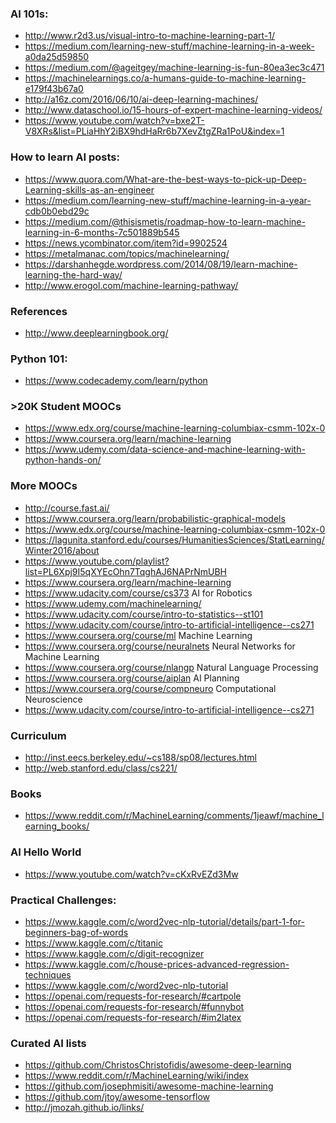### AI 101s:
- http://www.r2d3.us/visual-intro-to-machine-learning-part-1/
- https://medium.com/learning-new-stuff/machine-learning-in-a-week-a0da25d59850
- https://medium.com/@ageitgey/machine-learning-is-fun-80ea3ec3c471
- https://machinelearnings.co/a-humans-guide-to-machine-learning-e179f43b67a0
- http://a16z.com/2016/06/10/ai-deep-learning-machines/
- http://www.dataschool.io/15-hours-of-expert-machine-learning-videos/
- https://www.youtube.com/watch?v=bxe2T-V8XRs&list=PLiaHhY2iBX9hdHaRr6b7XevZtgZRa1PoU&index=1

### How to learn AI posts: 
 - https://www.quora.com/What-are-the-best-ways-to-pick-up-Deep-Learning-skills-as-an-engineer
 - https://medium.com/learning-new-stuff/machine-learning-in-a-year-cdb0b0ebd29c
 - https://medium.com/@thisismetis/roadmap-how-to-learn-machine-learning-in-6-months-7c501889b545
 - https://news.ycombinator.com/item?id=9902524
 - https://metalmanac.com/topics/machinelearning/
 - https://darshanhegde.wordpress.com/2014/08/19/learn-machine-learning-the-hard-way/
 - http://www.erogol.com/machine-learning-pathway/

### References
- http://www.deeplearningbook.org/


### Python 101: 
- https://www.codecademy.com/learn/python

### >20K Student MOOCs
- https://www.edx.org/course/machine-learning-columbiax-csmm-102x-0
- https://www.coursera.org/learn/machine-learning 
- https://www.udemy.com/data-science-and-machine-learning-with-python-hands-on/

### More MOOCs
- http://course.fast.ai/
- https://www.coursera.org/learn/probabilistic-graphical-models
- https://www.edx.org/course/machine-learning-columbiax-csmm-102x-0
- https://lagunita.stanford.edu/courses/HumanitiesSciences/StatLearning/Winter2016/about
- https://www.youtube.com/playlist?list=PL6Xpj9I5qXYEcOhn7TqghAJ6NAPrNmUBH
- https://www.coursera.org/learn/machine-learning 
- https://www.udacity.com/course/cs373 AI for Robotics
- https://www.udemy.com/machinelearning/
- https://www.udacity.com/course/intro-to-statistics--st101
- https://www.udacity.com/course/intro-to-artificial-intelligence--cs271
- https://www.coursera.org/course/ml Machine Learning
- https://www.coursera.org/course/neuralnets Neural Networks for Machine Learning
- https://www.coursera.org/course/nlangp Natural Language Processing
- https://www.coursera.org/course/aiplan AI Planning
- https://www.coursera.org/course/compneuro Computational Neuroscience
- https://www.udacity.com/course/intro-to-artificial-intelligence--cs271

### Curriculum
- http://inst.eecs.berkeley.edu/~cs188/sp08/lectures.html
- http://web.stanford.edu/class/cs221/

### Books 
- https://www.reddit.com/r/MachineLearning/comments/1jeawf/machine_learning_books/

### AI Hello World 
- https://www.youtube.com/watch?v=cKxRvEZd3Mw

### Practical Challenges: 
- https://www.kaggle.com/c/word2vec-nlp-tutorial/details/part-1-for-beginners-bag-of-words
- https://www.kaggle.com/c/titanic
- https://www.kaggle.com/c/digit-recognizer
- https://www.kaggle.com/c/house-prices-advanced-regression-techniques
- https://www.kaggle.com/c/word2vec-nlp-tutorial
- https://openai.com/requests-for-research/#cartpole
- https://openai.com/requests-for-research/#funnybot
- https://openai.com/requests-for-research/#im2latex

### Curated AI lists
- https://github.com/ChristosChristofidis/awesome-deep-learning
- https://www.reddit.com/r/MachineLearning/wiki/index
- https://github.com/josephmisiti/awesome-machine-learning
- https://github.com/jtoy/awesome-tensorflow
- http://jmozah.github.io/links/
